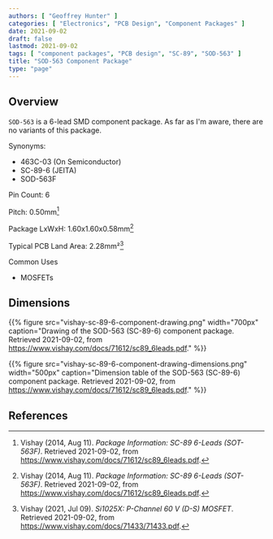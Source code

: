 ```yaml
---
authors: [ "Geoffrey Hunter" ]
categories: [ "Electronics", "PCB Design", "Component Packages" ]
date: 2021-09-02
draft: false
lastmod: 2021-09-02
tags: [ "component packages", "PCB design", "SC-89", "SOD-563" ]
title: "SOD-563 Component Package"
type: "page"
---
```


## Overview

`SOD-563` is a 6-lead SMD component package. As far as I'm aware, there are no variants of this package.

Synonyms:

* 463C-03 (On Semiconductor)
* SC-89-6 (JEITA)
* SOD-563F

Pin Count: 6

Pitch: 0.50mm[^bib-vishay-sc-89-6]

Package LxWxH: 1.60x1.60x0.58mm[^bib-vishay-sc-89-6]

Typical PCB Land Area: 2.28mm²[^bib-vishay-si1025x]

Common Uses

* MOSFETs

## Dimensions

{{% figure src="vishay-sc-89-6-component-drawing.png" width="700px" caption="Drawing of the SOD-563 (SC-89-6) component package. Retrieved 2021-09-02, from https://www.vishay.com/docs/71612/sc89_6leads.pdf." %}}

{{% figure src="vishay-sc-89-6-component-drawing-dimensions.png" width="500px" caption="Dimension table of the SOD-563 (SC-89-6) component package. Retrieved 2021-09-02, from https://www.vishay.com/docs/71612/sc89_6leads.pdf." %}}

## References

[^bib-vishay-sc-89-6]:  Vishay (2014, Aug 11). _Package Information: SC-89 6-Leads (SOT-563F)_. Retrieved 2021-09-02, from https://www.vishay.com/docs/71612/sc89_6leads.pdf.
[^bib-vishay-si1025x]:  Vishay (2021, Jul 09). _Si1025X: P-Channel 60 V (D-S) MOSFET_. Retrieved 2021-09-02, from https://www.vishay.com/docs/71433/71433.pdf.
